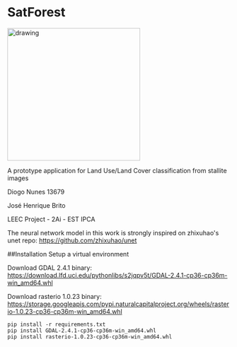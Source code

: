 # SatForest

<img src="https://user-images.githubusercontent.com/19577316/119174309-5627ae80-ba60-11eb-8c18-9ea6c58e57b5.mp4" alt="drawing" width="300"/>

A prototype application for Land Use/Land Cover classification from stallite images </u>

Diogo Nunes 13679

José Henrique Brito

LEEC Project - 2Ai - EST IPCA



The neural network model in this work is strongly inspired on zhixuhao's unet repo: https://github.com/zhixuhao/unet

##Installation
Setup a virtual environment

Download GDAL 2.4.1 binary:
https://download.lfd.uci.edu/pythonlibs/s2jqpv5t/GDAL-2.4.1-cp36-cp36m-win_amd64.whl

Download rasterio 1.0.23 binary:
https://storage.googleapis.com/pypi.naturalcapitalproject.org/wheels/rasterio-1.0.23-cp36-cp36m-win_amd64.whl

```pip
pip install -r requirements.txt
pip install GDAL-2.4.1-cp36-cp36m-win_amd64.whl
pip install rasterio-1.0.23-cp36-cp36m-win_amd64.whl
```
